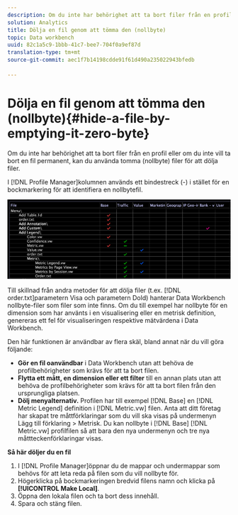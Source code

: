 ```yaml
---
description: Om du inte har behörighet att ta bort filer från en profil eller om du inte vill ta bort en fil permanent, kan du använda tomma (nollbyte) filer för att dölja filer.
solution: Analytics
title: Dölja en fil genom att tömma den (nollbyte)
topic: Data workbench
uuid: 82c1a5c9-1bbb-41c7-bee7-704f0a9ef87d
translation-type: tm+mt
source-git-commit: aec1f7b14198cdde91f61d490a235022943bfedb

---
```



# Dölja en fil genom att tömma den (nollbyte){#hide-a-file-by-emptying-it-zero-byte}

Om du inte har behörighet att ta bort filer från en profil eller om du inte vill ta bort en fil permanent, kan du använda tomma (nollbyte) filer för att dölja filer.

I [!DNL Profile Manager]kolumnen används ett bindestreck (-) i stället för en bockmarkering för att identifiera en nollbytefil.

![](assets/vis_ProfMgr_Zero-byte.png)

Till skillnad från andra metoder för att dölja filer (t.ex. [!DNL order.txt]parametern Visa och parametern Dold) hanterar Data Workbench nollbyte-filer som filer som inte finns. Om du till exempel har nollbyte för en dimension som har använts i en visualisering eller en metrisk definition, genereras ett fel för visualiseringen respektive mätvärdena i Data Workbench.

Den här funktionen är användbar av flera skäl, bland annat när du vill göra följande:

* **Gör en fil oanvändbar** i Data Workbench utan att behöva de profilbehörigheter som krävs för att ta bort filen.
* **Flytta ett mått, en dimension eller ett filter** till en annan plats utan att behöva de profilbehörigheter som krävs för att ta bort filen från den ursprungliga platsen.
* **Dölj menyalternativ.** Profilen har till exempel [!DNL Base] en [!DNL Metric Legend] definition i [!DNL Metric.vw] filen. Anta att ditt företag har skapat tre måttförklaringar som du vill ska visas på undermenyn Lägg till förklaring > Metrisk. Du kan nollbyte i [!DNL Base] [!DNL Metric.vw] profilfilen så att bara den nya undermenyn och tre nya måttteckenförklaringar visas.

**Så här döljer du en fil**

1. I [!DNL Profile Manager]öppnar du de mappar och undermappar som behövs för att leta reda på filen som du vill nollbyte för.
1. Högerklicka på bockmarkeringen bredvid filens namn och klicka på **[!UICONTROL Make Local]**.
1. Öppna den lokala filen och ta bort dess innehåll.
1. Spara och stäng filen.

